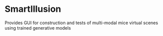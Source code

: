 # SmartIllusion
Provides GUI for construction and tests of multi-modal mice virtual scenes using trained generative models
